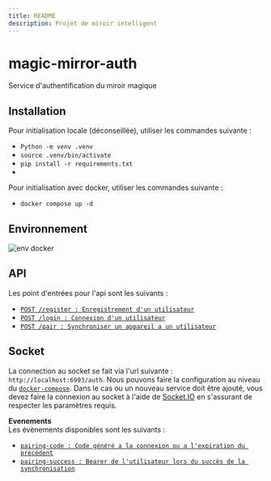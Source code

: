 ```yaml
---
title: README
description: Projet de miroir intelligent
---
```


# magic-mirror-auth
 
Service d'authentification du miroir magique

## Installation
Pour initialisation locale (déconseillée), utiliser les commandes suivante :
- ` Python -m venv .venv `
- ` source .venv/bin/activate `
- ` pip install -r requirements.txt `  
- 
Pour initialisation avec docker, utiliser les commandes suivante :
- `docker compose up -d`

## Environnement
![env docker](doc/assets/docker_layout.png)

## API  

Les point d'entrées pour l'api sont les suivants :
- [`POST /register : Enregistrement d'un utilisateur`](https://a23-5a6.github.io/magic-mirror-doc/api/auth/endpoint/#post-register)
- [`POST /login : Connexion d'un utilisateur`](https://a23-5a6.github.io/magic-mirror-doc/api/auth/endpoint/#post-login)
- [`POST /pair : Synchroniser un appareil a un utilisateur`](https://a23-5a6.github.io/magic-mirror-doc/api/auth/endpoint/#post-pair)


## Socket
La connection au socket se fait via l'url suivante : `http://localhost:6993/auth`. Nous pouvons faire la configuration 
au niveau du [`docker-compose`](./docker-compose.yml). Dans le cas ou un nouveau service doit être ajouté, vous devez 
faire la connexion au socket à l'aide de [Socket.IO](https://socket.io/) en s'assurant de respecter 
les paramètres requis.

**Evenements**</br>
Les évènements disponibles sont les suivants :
- [`pairing-code : Code généré a la connexion ou a l'expiration du précédent` ](https://a23-5a6.github.io/magic-mirror-doc/api/auth/sockets/#code-de-couplage-des-appareils)
- [`pairing-success : Bearer de l'utilisateur lors du succès de la synchronisation` ](https://a23-5a6.github.io/magic-mirror-doc/api/auth/sockets/#connexion-de-lappareil)